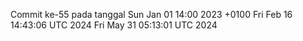 Commit ke-55 pada tanggal Sun Jan 01 14:00 2023 +0100
Fri Feb 16 14:43:06 UTC 2024
Fri May 31 05:13:01 UTC 2024
